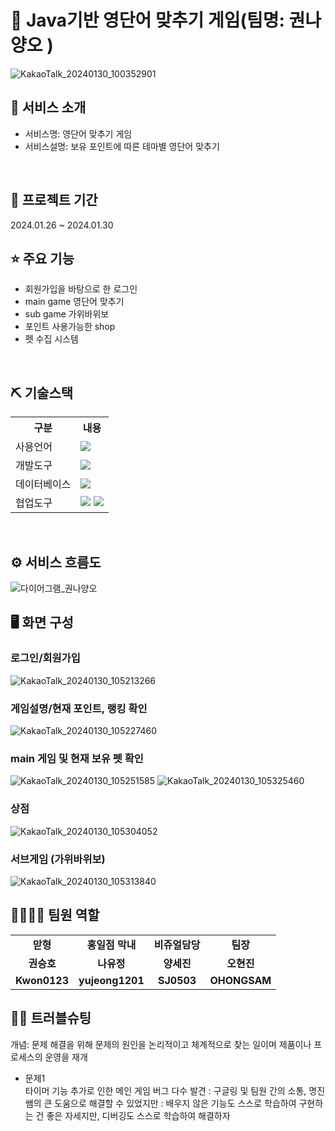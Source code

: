 # 📎 Java기반 영단어 맞추기 게임(팀명: 권나양오 )
![KakaoTalk_20240130_100352901](https://github.com/2021-SMHRD-KDT-AI-17/KSH/assets/157433093/37a78423-68e3-4e15-b662-240f82e4dc97)

## 👀 서비스 소개
* 서비스명:  영단어 맞추기 게임
* 서비스설명: 보유 포인트에 따른 테마별 영단어 맞추기
<br>

## 📅 프로젝트 기간
2024.01.26 ~ 2024.01.30
<br>

## ⭐ 주요 기능
* 회원가입을 바탕으로 한 로그인
* main game 영단어 맞추기
* sub game 가위바위보
* 포인트 사용가능한 shop
* 펫 수집 시스템

<br>

## ⛏ 기술스택
<table>
    <tr>
        <th>구분</th>
        <th>내용</th>
    </tr>
    <tr>
        <td>사용언어</td>
        <td>
            <img src="https://img.shields.io/badge/Java-007396?style=for-the-badge&logo=java&logoColor=white"/>
        </td>
    </tr>
    <tr>
        <td>개발도구</td>
        <td>
            <img src="https://img.shields.io/badge/Eclipse-2C2255?style=for-the-badge&logo=Eclipse&logoColor=white"/>
        </td>
    </tr>
    <tr>
        <td>데이터베이스</td>
        <td>
            <img src="https://img.shields.io/badge/Oracle 11g-F80000?style=for-the-badge&logo=Oracle&logoColor=white"/>
        </td>
    </tr>
    <tr>
        <td>협업도구</td>
        <td>
            <img src="https://img.shields.io/badge/Git-F05032?style=for-the-badge&logo=Git&logoColor=white"/>
            <img src="https://img.shields.io/badge/GitHub-181717?style=for-the-badge&logo=GitHub&logoColor=white"/>
        </td>
    </tr>
</table>


<br>

## ⚙ 서비스 흐름도
![다이어그램_권나양오](https://github.com/2021-SMHRD-KDT-AI-17/KSH/assets/157433093/798b3e64-3276-4aca-bcf6-ac5f8d7372f8)
<br>


## 🖥 화면 구성

### 로그인/회원가입
![KakaoTalk_20240130_105213266](https://github.com/2021-SMHRD-KDT-AI-17/KNYO_mini/assets/157433093/483af538-e486-4dcb-94a2-8388ea5b2ba8)
<br>

### 게임설명/현재 포인트, 랭킹 확인
![KakaoTalk_20240130_105227460](https://github.com/2021-SMHRD-KDT-AI-17/KSH/assets/157433093/3fdb8c74-6904-48ad-aaed-0fdfef7d01cb)
<br>

### main 게임 및 현재 보유 펫 확인
![KakaoTalk_20240130_105251585](https://github.com/2021-SMHRD-KDT-AI-17/KSH/assets/157433093/a914a715-bb39-408b-b551-eccc0bdaf377)
![KakaoTalk_20240130_105325460](https://github.com/2021-SMHRD-KDT-AI-17/KSH/assets/157433093/2fd5abb5-c16e-40b6-a036-9cf65af68f10)
<br>

### 상점
![KakaoTalk_20240130_105304052](https://github.com/2021-SMHRD-KDT-AI-17/KSH/assets/157433093/355d630c-183e-4157-ad22-3dd048ef1ef8)
<br>

### 서브게임 (가위바위보)
![KakaoTalk_20240130_105313840](https://github.com/2021-SMHRD-KDT-AI-17/KSH/assets/157433093/e7dc702e-e25b-4ebf-afbc-1e714f50aad1)
<br>



## 👨‍👩‍👦‍👦 팀원 역할
<table>
 
   
  </tr>
  <tr>
    <td align="center"><strong>맏형</strong></td>
    <td align="center"><strong>홍일점 막내</strong></td>
    <td align="center"><strong>비쥬얼담당</strong></td>
    <td align="center"><strong>팀장</strong></td>
    
  </tr>
  <tr>
    <td align="center"><b>권승호</b></td>
    <td align="center"><b>나유정</b></td>
    <td align="center"><b>양세진</b></td>
    <td align="center"><b>오현진</b></td>
   
  </tr>
  <tr>
   <td align="center"><b>Kwon0123</b></td>
    <td align="center"><b>yujeong1201</b></td>
    <td align="center"><b>SJ0503</b></td>
    <td align="center"><b>OHONGSAM</b></td>
   
  </tr>
</table>

## 🤾‍♂️ 트러블슈팅
개념: 문제 해결을 위해 문제의 원인을 논리적이고 체계적으로 찾는 일이며 제품이나 프로세스의 운영을 재개

  
* 문제1<br>
 타이머 기능 추가로 인한 메인 게임 버그 다수 발견
   : 구글링 및 팀원 간의 소통, 명진쌤의 큰 도움으로 해결할 수 있었지만
   : 배우지 않은 기능도 스스로 학습하여 구현하는 건 좋은 자세지만, 디버깅도 스스로 학습하여 해결하자

